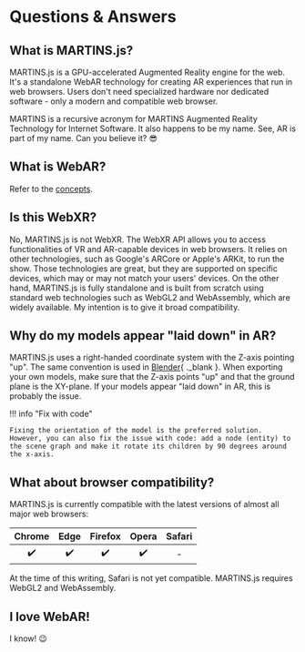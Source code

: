 # Questions & Answers

## What is MARTINS.js?

MARTINS.js is a GPU-accelerated Augmented Reality engine for the web. It's a standalone WebAR technology for creating AR experiences that run in web browsers. Users don't need specialized hardware nor dedicated software - only a modern and compatible web browser.

MARTINS is a recursive acronym for MARTINS Augmented Reality Technology for Internet Software. It also happens to be my name. See, AR is part of my name. Can you believe it? :sunglasses:

## What is WebAR?

Refer to the [concepts](./concepts.md).

## Is this WebXR?

No, MARTINS.js is not WebXR. The WebXR API allows you to access functionalities of VR and AR-capable devices in web browsers. It relies on other technologies, such as Google's ARCore or Apple's ARKit, to run the show. Those technologies are great, but they are supported on specific devices, which may or may not match your users' devices. On the other hand, MARTINS.js is fully standalone and is built from scratch using standard web technologies such as WebGL2 and WebAssembly, which are widely available. My intention is to give it broad compatibility.

## Why do my models appear "laid down" in AR?

MARTINS.js uses a right-handed coordinate system with the Z-axis pointing "up". The same convention is used in [Blender](https://www.blender.org){ ._blank }. When exporting your own models, make sure that the Z-axis points "up" and that the ground plane is the XY-plane. If your models appear "laid down" in AR, this is probably the issue.

!!! info "Fix with code"

    Fixing the orientation of the model is the preferred solution. However, you can also fix the issue with code: add a node (entity) to the scene graph and make it rotate its children by 90 degrees around the x-axis.

## What about browser compatibility?

MARTINS.js is currently compatible with the latest versions of almost all major web browsers:

| Chrome | Edge | Firefox | Opera | Safari |
|:------:|:----:|:-------:|:-----:|:------:|
| :heavy_check_mark: | :heavy_check_mark: | :heavy_check_mark: | :heavy_check_mark: | - |

At the time of this writing, Safari is not yet compatible. MARTINS.js requires WebGL2 and WebAssembly.

## I love WebAR!

I know! :wink:
